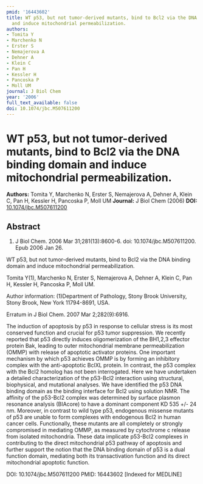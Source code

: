 ```yaml
---
pmid: '16443602'
title: WT p53, but not tumor-derived mutants, bind to Bcl2 via the DNA binding domain
  and induce mitochondrial permeabilization.
authors:
- Tomita Y
- Marchenko N
- Erster S
- Nemajerova A
- Dehner A
- Klein C
- Pan H
- Kessler H
- Pancoska P
- Moll UM
journal: J Biol Chem
year: '2006'
full_text_available: false
doi: 10.1074/jbc.M507611200
---
```


# WT p53, but not tumor-derived mutants, bind to Bcl2 via the DNA binding domain and induce mitochondrial permeabilization.
**Authors:** Tomita Y, Marchenko N, Erster S, Nemajerova A, Dehner A, Klein C, Pan H, Kessler H, Pancoska P, Moll UM
**Journal:** J Biol Chem (2006)
**DOI:** [10.1074/jbc.M507611200](https://doi.org/10.1074/jbc.M507611200)

## Abstract

1. J Biol Chem. 2006 Mar 31;281(13):8600-6. doi: 10.1074/jbc.M507611200. Epub
2006  Jan 26.

WT p53, but not tumor-derived mutants, bind to Bcl2 via the DNA binding domain 
and induce mitochondrial permeabilization.

Tomita Y(1), Marchenko N, Erster S, Nemajerova A, Dehner A, Klein C, Pan H, 
Kessler H, Pancoska P, Moll UM.

Author information:
(1)Department of Pathology, Stony Brook University, Stony Brook, New York 
11794-8691, USA.

Erratum in
    J Biol Chem. 2007 Mar 2;282(9):6916.

The induction of apoptosis by p53 in response to cellular stress is its most 
conserved function and crucial for p53 tumor suppression. We recently reported 
that p53 directly induces oligomerization of the BH1,2,3 effector protein Bak, 
leading to outer mitochondrial membrane permeabilization (OMMP) with release of 
apoptotic activator proteins. One important mechanism by which p53 achieves OMMP 
is by forming an inhibitory complex with the anti-apoptotic BclXL protein. In 
contrast, the p53 complex with the Bcl2 homolog has not been interrogated. Here 
we have undertaken a detailed characterization of the p53-Bcl2 interaction using 
structural, biophysical, and mutational analyses. We have identified the p53 DNA 
binding domain as the binding interface for Bcl2 using solution NMR. The 
affinity of the p53-Bcl2 complex was determined by surface plasmon resonance 
analysis (BIAcore) to have a dominant component KD 535 +/- 24 nm. Moreover, in 
contrast to wild type p53, endogenous missense mutants of p53 are unable to form 
complexes with endogenous Bcl2 in human cancer cells. Functionally, these 
mutants are all completely or strongly compromised in mediating OMMP, as 
measured by cytochrome c release from isolated mitochondria. These data 
implicate p53-Bcl2 complexes in contributing to the direct mitochondrial p53 
pathway of apoptosis and further support the notion that the DNA binding domain 
of p53 is a dual function domain, mediating both its transactivation function 
and its direct mitochondrial apoptotic function.

DOI: 10.1074/jbc.M507611200
PMID: 16443602 [Indexed for MEDLINE]
